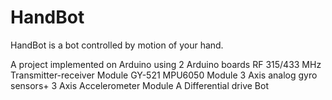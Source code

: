 # HandBot
HandBot is a bot controlled by motion of your hand.

A project implemented on Arduino using 
  2 Arduino boards
  RF 315/433 MHz Transmitter-receiver Module
  GY-521 MPU6050 Module 3 Axis analog gyro sensors+ 3 Axis Accelerometer Module
  A Differential drive Bot 
